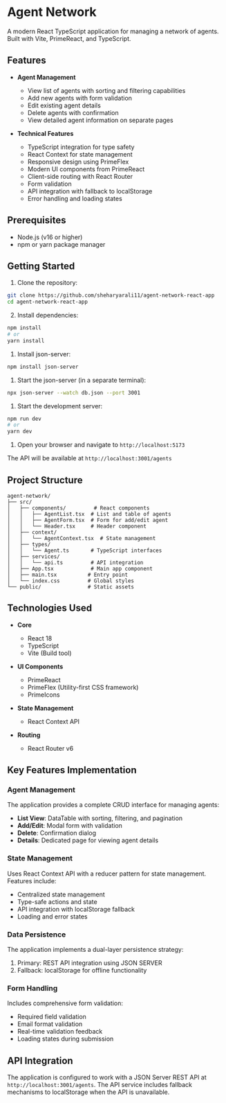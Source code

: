 # Agent Network

A modern React TypeScript application for managing a network of agents. Built with Vite, PrimeReact, and TypeScript.

## Features

- **Agent Management**
  - View list of agents with sorting and filtering capabilities
  - Add new agents with form validation
  - Edit existing agent details
  - Delete agents with confirmation
  - View detailed agent information on separate pages

- **Technical Features**
  - TypeScript integration for type safety
  - React Context for state management
  - Responsive design using PrimeFlex
  - Modern UI components from PrimeReact
  - Client-side routing with React Router
  - Form validation
  - API integration with fallback to localStorage
  - Error handling and loading states

## Prerequisites

- Node.js (v16 or higher)
- npm or yarn package manager

## Getting Started

1. Clone the repository:
```bash
git clone https://github.com/sheharyarali11/agent-network-react-app
cd agent-network-react-app
```

2. Install dependencies:
```bash
npm install
# or
yarn install
```

1. Install json-server:
```bash
npm install json-server
```

1. Start the json-server (in a separate terminal):
```bash
npx json-server --watch db.json --port 3001
```

1. Start the development server:
```bash
npm run dev
# or
yarn dev
```

1. Open your browser and navigate to `http://localhost:5173`

The API will be available at `http://localhost:3001/agents`

## Project Structure

```
agent-network/
├── src/
│   ├── components/         # React components
│   │   ├── AgentList.tsx  # List and table of agents
│   │   ├── AgentForm.tsx  # Form for add/edit agent
│   │   └── Header.tsx     # Header component
│   ├── context/
│   │   └── AgentContext.tsx  # State management
│   ├── types/
│   │   └── Agent.ts       # TypeScript interfaces
│   ├── services/
│   │   └── api.ts         # API integration
│   ├── App.tsx            # Main app component
│   ├── main.tsx          # Entry point
│   └── index.css         # Global styles
└── public/               # Static assets
```

## Technologies Used

- **Core**
  - React 18
  - TypeScript
  - Vite (Build tool)

- **UI Components**
  - PrimeReact
  - PrimeFlex (Utility-first CSS framework)
  - PrimeIcons

- **State Management**
  - React Context API

- **Routing**
  - React Router v6

## Key Features Implementation

### Agent Management

The application provides a complete CRUD interface for managing agents:

- **List View**: DataTable with sorting, filtering, and pagination
- **Add/Edit**: Modal form with validation
- **Delete**: Confirmation dialog
- **Details**: Dedicated page for viewing agent details

### State Management

Uses React Context API with a reducer pattern for state management. Features include:

- Centralized state management
- Type-safe actions and state
- API integration with localStorage fallback
- Loading and error states

### Data Persistence

The application implements a dual-layer persistence strategy:

1. Primary: REST API integration using JSON SERVER
2. Fallback: localStorage for offline functionality

### Form Handling

Includes comprehensive form validation:

- Required field validation
- Email format validation
- Real-time validation feedback
- Loading states during submission

## API Integration

The application is configured to work with a JSON Server REST API at `http://localhost:3001/agents`. The API service includes fallback mechanisms to localStorage when the API is unavailable.
